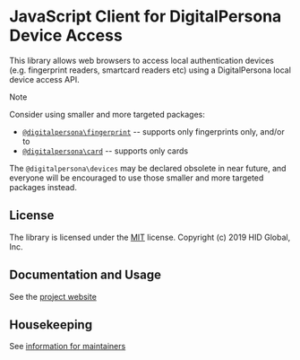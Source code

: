 # JavaScript Client for DigitalPersona Device Access

This library allows web browsers to access local authentication devices (e.g. fingerprint readers,
smartcard readers etc) using a DigitalPersona local device access API.

> [!NOTE]
> Consider using smaller and more targeted packages:
> * [`@digitalpersona\fingerprint`](https://github.com/hidglobal/digitalpersona-fingerprint) -- supports only fingerprints only, and/or to
> * [`@digitalpersona\card`](https://github.com/hidglobal/digitalpersona-card) -- supports only cards
>
> The `@digitalpersona\devices` may be declared obsolete in near future, and everyone will be encouraged to use those smaller and more targeted packages instead.

## License

The library is licensed under the [MIT](./LICENSE) license. Copyright (c) 2019 HID Global, Inc.

## Documentation and Usage

See the [project website](https://hidglobal.github.io/digitalpersona-devices)

## Housekeeping

See [information for maintainers](docs/maintain/index.md)
